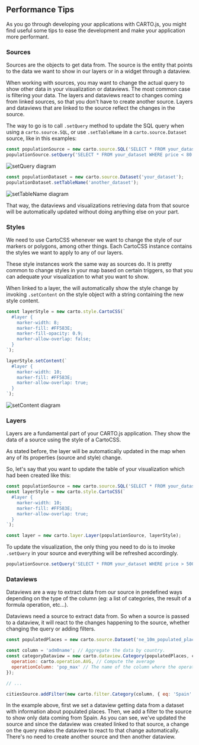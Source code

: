 ## Performance Tips

As you go through developing your applications with CARTO.js, you might find useful some tips to ease the development and make your application more performant.

### Sources
Sources are the objects to get data from. The source is the entity that points to the data we want to show in our layers or in a widget through a dataview.

When working with sources, you may want to change the actual query to show other data in your visualization or dataviews. The most common case is filtering your data. The layers and dataviews react to changes coming from linked sources, so that you don't have to create another source. Layers and dataviews that are linked to the source reflect the changes in the source.

The way to go is to call `.setQuery` method to update the SQL query when using a `carto.source.SQL`, or use `.setTableName` in a `carto.source.Dataset` source, like in this examples:

``` js
const populationSource = new carto.source.SQL('SELECT * FROM your_dataset');
populationSource.setQuery('SELECT * FROM your_dataset WHERE price < 80');
```

![setQuery diagram](../../img/set_query_diagram.svg)

``` js
const populationDataset = new carto.source.Dataset('your_dataset');
populationDataset.setTableName('another_dataset');
```

![setTableName diagram](../../img/set_table_name_diagram.svg)

That way, the dataviews and visualizations retrieving data from that source will be automatically updated without doing anything else on your part.

### Styles
We need to use CartoCSS whenever we want to change the style of our markers or polygons, among other things. Each CartoCSS instance contains the styles we want to apply to any of our layers.

These style instances work the same way as sources do. It is pretty common to change styles in your map based on certain triggers, so that you can adequate your visualization to what you want to show.

When linked to a layer, the will automatically show the style change by invoking `.setContent` on the style object with a string containing the new style content.

```js
const layerStyle = new carto.style.CartoCSS(`
  #layer {
    marker-width: 8;
    marker-fill: #FF583E;
    marker-fill-opacity: 0.9;
    marker-allow-overlap: false;
  }
`);

layerStyle.setContent(`
  #layer {
    marker-width: 10;
    marker-fill: #FF583E;
    marker-allow-overlap: true;
  }
`);
```

![setContent diagram](../../img/set_content_diagram.svg)

### Layers
Layers are a fundamental part of your CARTO.js application. They show the data of a source using the style of a CartoCSS.

As stated before, the layer will be automatically updated in the map when any of its properties (source and style) change.

So, let's say that you want to update the table of your visualization which had been created like this:

``` js
const populationSource = new carto.source.SQL('SELECT * FROM your_dataset');
const layerStyle = new carto.style.CartoCSS(`
  #layer {
    marker-width: 10;
    marker-fill: #FF583E;
    marker-allow-overlap: true;
  }
`);

const layer = new carto.layer.Layer(populationSource, layerStyle);
```

To update the visualization, the only thing you need to do is to invoke `.setQuery` in your source and everything will be refreshed accordingly.

```js
populationSource.setQuery('SELECT * FROM your_dataset WHERE price > 500');
```

### Dataviews
Dataviews are a way to extract data from our source in predefined ways depending on the type of the column (eg: a list of categories, the result of a formula operation, etc...).

Dataviews need a source to extract data from. So when a source is passed to a dataview, it will react to the changes happening to the source, whether changing the query or adding filters.

```js
const populatedPlaces = new carto.source.Dataset('ne_10m_populated_places_simple');

const column = 'adm0name'; // Aggregate the data by country.
const categoryDataview = new carto.dataview.Category(populatedPlaces, column, {
  operation: carto.operation.AVG, // Compute the average
  operationColumn: 'pop_max' // The name of the column where the operation will be applied.
});

// ...

citiesSource.addFilter(new carto.filter.Category(column, { eq: 'Spain' } ));
```

In the example above, first we set a dataview getting data from a dataset with information about populated places. Then, we add a filter to the source to show only data coming from Spain. As you can see, we've updated the source and since the dataview was created linked to that source, a change on the query makes the dataview to react to that change automatically. There's no need to create another source and then another dataview.
